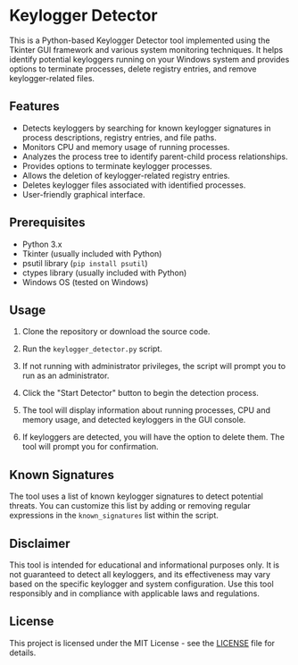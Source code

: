 # Keylogger Detector

This is a Python-based Keylogger Detector tool implemented using the Tkinter GUI framework and various system monitoring techniques. It helps identify potential keyloggers running on your Windows system and provides options to terminate processes, delete registry entries, and remove keylogger-related files.

## Features

- Detects keyloggers by searching for known keylogger signatures in process descriptions, registry entries, and file paths.
- Monitors CPU and memory usage of running processes.
- Analyzes the process tree to identify parent-child process relationships.
- Provides options to terminate keylogger processes.
- Allows the deletion of keylogger-related registry entries.
- Deletes keylogger files associated with identified processes.
- User-friendly graphical interface.

## Prerequisites

- Python 3.x
- Tkinter (usually included with Python)
- psutil library (`pip install psutil`)
- ctypes library (usually included with Python)
- Windows OS (tested on Windows)

## Usage

1. Clone the repository or download the source code.

2. Run the `keylogger_detector.py` script.

3. If not running with administrator privileges, the script will prompt you to run as an administrator.

4. Click the "Start Detector" button to begin the detection process.

5. The tool will display information about running processes, CPU and memory usage, and detected keyloggers in the GUI console.

6. If keyloggers are detected, you will have the option to delete them. The tool will prompt you for confirmation.

## Known Signatures

The tool uses a list of known keylogger signatures to detect potential threats. You can customize this list by adding or removing regular expressions in the `known_signatures` list within the script.

## Disclaimer

This tool is intended for educational and informational purposes only. It is not guaranteed to detect all keyloggers, and its effectiveness may vary based on the specific keylogger and system configuration. Use this tool responsibly and in compliance with applicable laws and regulations.

## License

This project is licensed under the MIT License - see the [LICENSE](LICENSE) file for details.
